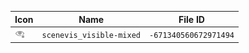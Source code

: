 | Icon | Name | File ID |
| ---  | ---  | ---     |
| ![](scenevis_visible-mixed.png) | `scenevis_visible-mixed` | `-671340560672971494` |
